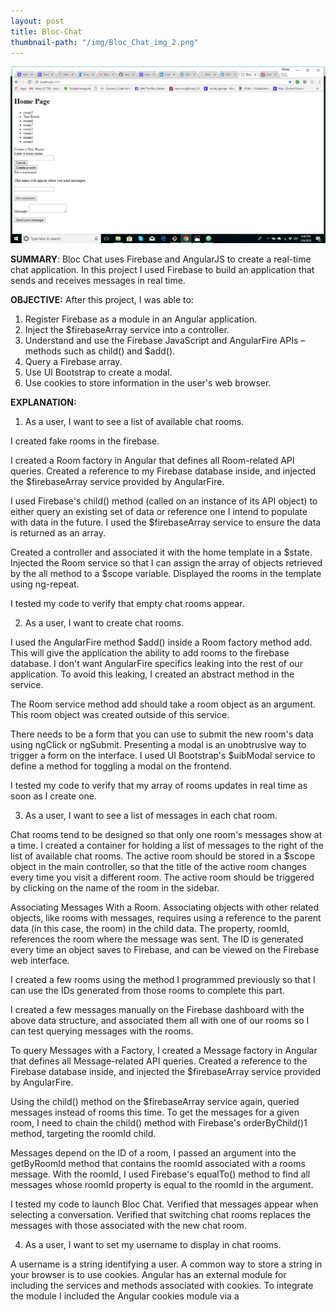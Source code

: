 ```yaml
---
layout: post
title: Bloc-Chat
thumbnail-path: "/img/Bloc_Chat_img_2.png"
---
```


!['Bloc Chat'](/img/Bloc_Chat_img_2.png)

**SUMMARY**:
Bloc Chat uses Firebase and AngularJS to create a real-time chat application. In this project I used Firebase to build an application that sends and receives messages in real time.

**OBJECTIVE:**
After this project, I was able to:

1. Register Firebase as a module in an Angular application.
2. Inject the $firebaseArray service into a controller.
3. Understand and use the Firebase JavaScript and AngularFire APIs – methods such as child() and $add().
4. Query a Firebase array.
5. Use UI Bootstrap to create a modal.
6. Use cookies to store information in the user's web browser.

**EXPLANATION:**
1.  As a user, I want to see a list of available chat rooms.

I created fake rooms in the firebase.

I created a Room factory in Angular that defines all Room-related API queries. Created a reference to my Firebase database inside, and injected the $firebaseArray service provided by AngularFire.

I used Firebase's child() method (called on an instance of its API object) to either query an existing set of data or reference one I intend to populate with data in the future. I used the $firebaseArray service to ensure the data is returned as an array.

Created a controller and associated it with the home template in a $state. Injected the Room service so that I can assign the array of objects retrieved by the all method to a $scope variable. Displayed the rooms in the template using ng-repeat.

I tested my code to verify that empty chat rooms appear.

2.  As a user, I want to create chat rooms.

I used the AngularFire method $add() inside a Room factory method add. This will give the application the ability to add rooms to the firebase database. I don't want AngularFire specifics leaking into the rest of our application. To avoid this leaking, I created an abstract method in the service.

The Room service method add should take a room object as an argument. This room object was created outside of this service.

There needs to be a form that you can use to submit the new room's data using  ngClick or ngSubmit. Presenting a modal is an unobtrusive way to trigger a form on the interface. I used UI Bootstrap's $uibModal service to define a method for toggling a modal on the frontend.

I tested my code to verify that my array of rooms updates in real time as soon as I create one.

3.  As a user, I want to see a list of messages in each chat room.

Chat rooms tend to be designed so that only one room's messages show at a time. I created a container for holding a list of messages to the right of the list of available chat rooms. The active room should be stored in a $scope object in the main controller, so that the title of the active room changes every time you visit a different room. The active room should be triggered by clicking on the name of the room in the sidebar.

Associating Messages With a Room.  Associating objects with other related objects, like rooms with messages, requires using a reference to the parent data (in this case, the room) in the child data. The property, roomId, references the room where the message was sent. The ID is generated every time an object saves to Firebase, and can be viewed on the Firebase web interface.

I created a few rooms using the method I programmed previously so that I can use the IDs generated from those rooms to complete this part.

I created a few messages manually on the Firebase dashboard with the above data structure, and associated them all with one of our rooms so I can test querying messages with the rooms.

To query Messages with a Factory, I created a Message factory in Angular that defines all Message-related API queries. Created a reference to the Firebase database inside, and injected the $firebaseArray service provided by AngularFire.

Using the child() method on the $firebaseArray service again, queried messages instead of rooms this time. To get the messages for a given room, I need to chain the child() method with Firebase's orderByChild()1 method, targeting the roomId child.

Messages depend on the ID of a room, I passed an argument into the  getByRoomId method that contains the roomId associated with a rooms message. With the roomId, I used Firebase's equalTo() method to find all messages whose  roomId property is equal to the roomId in the argument.

I tested my code to launch Bloc Chat. Verified that messages appear when selecting a conversation. Verified that switching chat rooms replaces the messages with those associated with the new chat room.

4.  As a user, I want to set my username to display in chat rooms.

A username is a string identifying a user. A common way to store a string in your browser is to use cookies. Angular has an external module for including the services and methods associated with cookies. To integrate the module I included the Angular cookies module via a <script> tag in index.html.  Injected the ngCookies module into my Angular app's dependency array.

How can I require each user to enter a username when they visit Bloc Chat for the first time?.  Angular modules have a .run() method that runs code when the app instance is created. I used a .run() block to make sure that a username is set at the time the app is initialized. I will need to inject the $cookies service into the run block's dependencies to check for the presence of the cookie holding the username.

If the app detects that a username isn't present, there needs to be a way to enter one. Inside the conditional that checks for the presence of a username, I triggered another UI Bootstrap modal that requires a user to enter one. I did not provide a “cancel” option this time, so the user cannot access the chat until their username has been set.

To test my code, I launched Bloc Chat.  Verified that a modal prompts me for a username.  Verified that I cannot dismiss the modal.
Verified that submitting an empty username (or whitespace) does not succeed.  Verified that providing a username grants access to Bloc Chat.  Verified that the username is saved to the appropriate cookie.

5.  As a user, I want to send messages associated with my username in a chat room.

I added a method to my Message factory called send, that takes a message object as an argument and submits it to my Firebase server.

I created a controller method that is invoked via ngClick or ngSubmit on the frontend.

How can I make sure that the messages that a user sends are associated with their username?*  In the message object detailed earlier, there was a username property that held a string referring to the user crafting the message. I populated that property with the current user's username by injecting the $cookies service and referencing the current user object on it.

To test my code I launched Bloc Chat, opened a chat room.  Verified that messages are submitted to the active chat room.  Verified that my username is associated with each message I create.  Verified that new messages are associated with no chat rooms other than the active.

